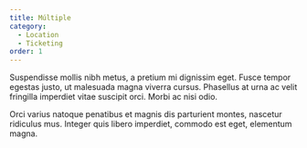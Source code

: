 ```yaml
---
title: Múltiple
category:
  - Location
  - Ticketing
order: 1
---
```


Suspendisse mollis nibh metus, a pretium mi dignissim eget. Fusce tempor egestas justo, ut malesuada magna viverra cursus. Phasellus at urna ac velit fringilla imperdiet vitae suscipit orci. Morbi ac nisi odio.

Orci varius natoque penatibus et magnis dis parturient montes, nascetur ridiculus mus. Integer quis libero imperdiet, commodo est eget, elementum magna.
